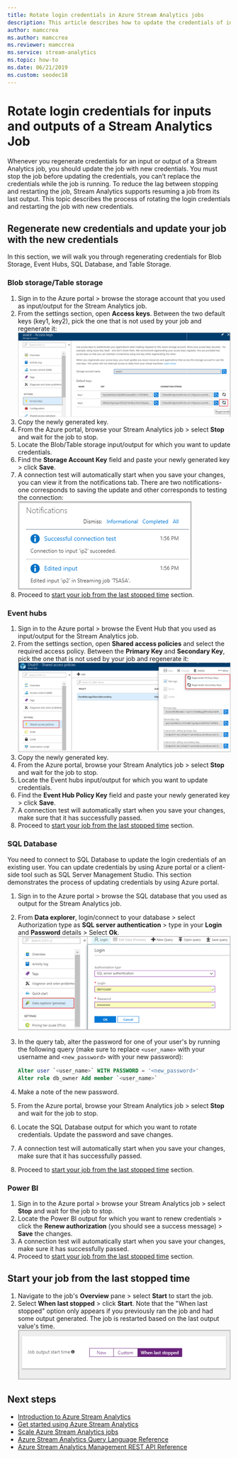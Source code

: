 ```yaml
---
title: Rotate login credentials in Azure Stream Analytics jobs
description: This article describes how to update the credentials of inputs and output sinks in Azure Stream Analytics jobs.
author: mamccrea
ms.author: mamccrea
ms.reviewer: mamccrea
ms.service: stream-analytics
ms.topic: how-to
ms.date: 06/21/2019
ms.custom: seodec18
---
```

# Rotate login credentials for inputs and outputs of a Stream Analytics Job

Whenever you regenerate credentials for an input or output of a Stream Analytics job, you should update the job with new credentials. You must stop the job before updating the credentials, you can’t replace the credentials while the job is running. To reduce the lag between stopping and restarting the job, Stream Analytics supports resuming a job from its last output. This topic describes the process of rotating the login credentials and restarting the job with new credentials.

## Regenerate new credentials and update your job with the new credentials 

In this section, we will walk you through regenerating credentials for Blob Storage, Event Hubs, SQL Database, and Table Storage. 

### Blob storage/Table storage
1. Sign in to the Azure portal > browse the storage account that you used as input/output for the Stream Analytics job.    
2. From the settings section, open **Access keys**. Between the two default keys (key1, key2), pick the one that is not used by your job and regenerate it:  
   ![Regenerate keys for storage account](media/stream-analytics-login-credentials-inputs-outputs/regenerate-storage-keys.png)
3. Copy the newly generated key.    
4. From the Azure portal, browse your Stream Analytics job > select **Stop** and wait for the job to stop.    
5. Locate the Blob/Table storage input/output for which you want to update credentials.    
6. Find the **Storage Account Key** field and paste your newly generated key > click **Save**.    
7. A connection test will automatically start when you save your changes, you can view it from the notifications tab. There are two notifications- one corresponds to saving the update and other corresponds to testing the connection:  
   ![Notifications after editing the key](media/stream-analytics-login-credentials-inputs-outputs/edited-key-notifications.png)
8. Proceed to [start your job from the last stopped time](#start-your-job-from-the-last-stopped-time) section.

### Event hubs

1. Sign in to the Azure portal > browse the Event Hub that you used as input/output for the Stream Analytics job.    
2. From the settings section, open **Shared access policies** and select the required access policy. Between the **Primary Key** and **Secondary Key**, pick the one that is not used by your job and regenerate it:  
   ![Regenerate keys for Event Hubs](media/stream-analytics-login-credentials-inputs-outputs/regenerate-event-hub-keys.png)
3. Copy the newly generated key.    
4. From the Azure portal, browse your Stream Analytics job > select **Stop** and wait for the job to stop.    
5. Locate the Event hubs input/output for which you want to update credentials.    
6. Find the **Event Hub Policy Key** field and paste your newly generated key > click **Save**.    
7. A connection test will automatically start when you save your changes, make sure that it has successfully passed.    
8. Proceed to [start your job from the last stopped time](#start-your-job-from-the-last-stopped-time) section.

### SQL Database

You need to connect to SQL Database to update the login credentials of an existing user. You can update credentials by using Azure portal or a client-side tool such as SQL Server Management Studio. This section demonstrates the process of updating credentials by using Azure portal.

1. Sign in to the Azure portal > browse the SQL database that you used as output for the Stream Analytics job.    
2. From **Data explorer**, login/connect to your database > select Authorization type as **SQL server authentication** > type in your **Login** and **Password** details > Select **Ok**.  
   ![Regenerate credentials for SQL Database](media/stream-analytics-login-credentials-inputs-outputs/regenerate-sql-credentials.png)

3. In the query tab, alter the password for one of your user's by running the following query (make sure to replace `<user_name>` with your username and `<new_password>` with your new password):  

   ```SQL
   Alter user `<user_name>` WITH PASSWORD = '<new_password>'
   Alter role db_owner Add member `<user_name>`
   ```

4. Make a note of the new password.    
5. From the Azure portal, browse your Stream Analytics job > select **Stop** and wait for the job to stop.    
6. Locate the SQL Database output for which you want to rotate credentials. Update the password and save changes.    
7. A connection test will automatically start when you save your changes, make sure that it has successfully passed.    
8. Proceed to [start your job from the last stopped time](#start-your-job-from-the-last-stopped-time) section.

### Power BI
1. Sign in to the Azure portal > browse your Stream Analytics job > select **Stop** and wait for the job to stop.    
2. Locate the Power BI output for which you want to renew credentials > click the **Renew authorization** (you should see a success message) > **Save** the changes.    
3. A connection test will automatically start when you save your changes, make sure it has successfully passed.    
4. Proceed to [start your job from the last stopped time](#start-your-job-from-the-last-stopped-time) section.

## Start your job from the last stopped time

1. Navigate to the job's **Overview** pane > select **Start** to start the job.    
2. Select **When last stopped** > click **Start**. Note that the "When last stopped" option only appears if you previously ran the job and had some output generated. The job is restarted based on the last output value's time.
   ![Start the Stream Analytics job](media/stream-analytics-login-credentials-inputs-outputs/start-stream-analytics-job.png)

## Next steps
* [Introduction to Azure Stream Analytics](stream-analytics-introduction.md)
* [Get started using Azure Stream Analytics](stream-analytics-real-time-fraud-detection.md)
* [Scale Azure Stream Analytics jobs](stream-analytics-scale-jobs.md)
* [Azure Stream Analytics Query Language Reference](https://docs.microsoft.com/stream-analytics-query/stream-analytics-query-language-reference)
* [Azure Stream Analytics Management REST API Reference](https://msdn.microsoft.com/library/azure/dn835031.aspx)
